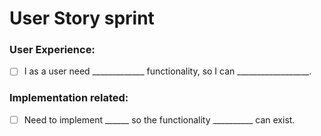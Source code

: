 # User Story sprint

### User Experience:


* [ ] I as a user need _____________ functionality, so I can __________________.


### Implementation related:

* [ ] Need to implement ______ so the functionality __________ can exist.
